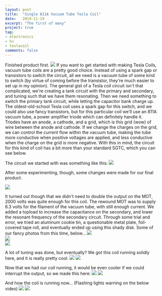 ```yaml
---
layout: post
title:  "Single 811A Vacuum Tube Tesla Coil"
date:   2019-11-19
excerpt: "The first of many"
project: true
tag:
- electronics
- hv
- teslacoil
comments: false
---
```


Finished product first.
<space><space>
![](https://ctychen.github.io/assets/images/vttcspinner.gif)
<space><space>
If you want to get started with making Tesla Coils, vacuum tube coils are a pretty good choice.
Instead of using a spark gap or transistors to switch the circuit, all we need is a vacuum tube of some
kind to switch (by virtue of coming before the transistor, they're much easier to set up in my opinion).
<space><space>
The general gist of a Tesla coil circuit isn't that complicated, we're creating a tank circuit with the primary and secondary, and tuning such that we have them resonating. Then we need something to switch the primary tank circuit,
while letting the capacitor bank charge up. The oldest-old-school Tesla coil uses a spark gap for this switch, and we
could also use fancy transistors, but for this particular coil we'll use an 811A vacuum tube, a power amplifier triode which can definitely handle it.
<space><space>
Triodes have an anode, a cathode, and a grid, which is this grid (wow) of wire between the anode and cathode. If we change the charges on the grid, we can control the current flow within the vacuum tube, making the tube more conductive when positive voltages are applied, and less conductive when the charge on the grid is more negative.
With this in mind, the circuit for this kind of coil has a bit more than your standard SGTC, which you can see below.
<space><space>

The circuit we started with was something like this:
<space><space>
![](https://ctychen.github.io/assets/images/circuitdiagramvttc.jpg)

<space><space>

After some experimenting, though, some changes were made for our final product.

![](https://ctychen.github.io/assets/images/circuitvttc.jpg)

<space><space>
It turned out though that we didn't need to double the output on the MOT, 2000 volts was quite enough for this coil.
The rewound MOT was to supply 6.3 volts for the filament of the vacuum tube, with still enough current.
We added a topload to increase the capacitance on the secondary, and lower the resonant frequency of the secondary circuit. Through some trial and error, we tried an aluminum
cookie tin, a questionable metal plate, foil-covered tape roll, and eventually ended up using this shady disk.
<space><space>
Some of our fancy photos from this time, below...
<space><space>
![](https://ctychen.github.io/assets/images/vttctrial1.jpg)
<br/>
![](https://ctychen.github.io/assets/images/vttctrial2.jpg)
<br/>
![](https://ctychen.github.io/assets/images/vttctrial3.jpg)


A lot of tuning was done, but eventually? We got this coil running solidly here, and it is really pretty cool.
<space><space>
![](https://ctychen.github.io/assets/images/vttc1.gif)
<space><space>
![](https://ctychen.github.io/assets/images/vttc2.gif)
<space><space>


Now that we had our coil running, it would be even cooler if we could interrupt the output, so we made this
here:
<space><space>
![](https://ctychen.github.io/assets/images/interrupterfront.jpg)
<space><space>
![](https://ctychen.github.io/assets/images/interrupterback.jpg)
<space><space>

And how the coil is running now...
<space><space>
(Flashing lights warning on the below video)
<space><space>
![](https://ctychen.github.io/assets/images/flashing.gif)
<space><space>
![](https://ctychen.github.io/assets/images/morevttc1.jpg)
